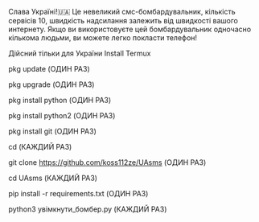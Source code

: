 Слава Україні!🇺🇦
 Це невеликий смс-бомбардувальник, кількість сервісів 10, швидкість надсилання залежить від швидкості вашого интернету. Якщо ви використовуєте цей бомбардувальник одночасно кількома людьми, ви можете легко покласти телефон!

Дійсний тільки для України
Install Termux

pkg update (ОДИН РАЗ)

pkg upgrade (ОДИН РАЗ)

pkg install python (ОДИН РАЗ)

pkg install python2 (ОДИН РАЗ)

pkg install git (ОДИН РАЗ)

cd (КАЖДИЙ РАЗ)

git clone https://github.com/koss112ze/UAsms (ОДИН РАЗ)

cd UAsms (КАЖДИЙ РАЗ)

pip install -r requirements.txt (ОДИН РАЗ)

python3 увімкнути_бомбер.py (КАЖДИЙ РАЗ)
